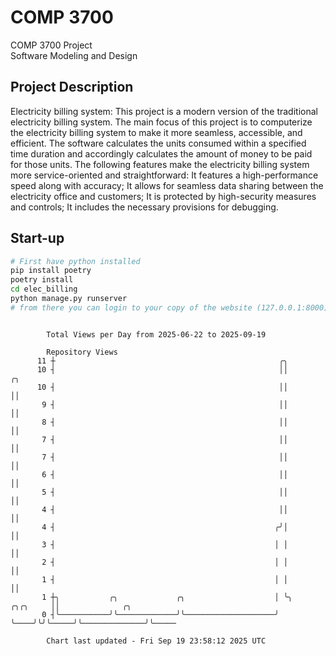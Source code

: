 # COMP 3700
COMP 3700 Project  
Software Modeling and Design
## Project Description
Electricity billing system: This project is a modern version of the traditional electricity billing system. The main focus of this project is to computerize the electricity billing system to make it more seamless, accessible, and efficient. The software calculates the units consumed within a specified time duration and accordingly calculates the amount of money to be paid for those units. The following features make the electricity billing system more service-oriented and straightforward: It features a high-performance speed along with accuracy; It allows for seamless data sharing between the electricity office and customers; It is protected by high-security measures and controls; It includes the necessary provisions for debugging.

## Start-up
```bash
# First have python installed
pip install poetry
poetry install
cd elec_billing
python manage.py runserver
# from there you can login to your copy of the website (127.0.0.1:8000), default creds are admin/admin
```

```

        Total Views per Day from 2025-06-22 to 2025-09-19

        Repository Views
      11 ┼                                                  ╭╮
      10 ┤                                                  ││              ╭╮
      10 ┤                                                  ││              ││
       9 ┤                                                  ││              ││
       8 ┤                                                  ││              ││
       7 ┤                                                  ││              ││
       7 ┤                                                  ││              ││
       6 ┤                                                  ││              ││
       5 ┤                                                  ││              ││
       4 ┤                                                  ││              ││
       4 ┤                                                 ╭╯│              ││
       3 ┤                                                 │ │              ││
       2 ┤                                                 │ │              ││
       1 ┤                                                 │ │              ││
       1 ┼╮           ╭╮             ╭╮                    │ ╰╮    ╭╮╭╮     ││              ╭╮
       0 ┤╰───────────╯╰─────────────╯╰────────────────────╯  ╰────╯╰╯╰─────╯╰──────────────╯╰─────

        Chart last updated - Fri Sep 19 23:58:12 2025 UTC
        
```
